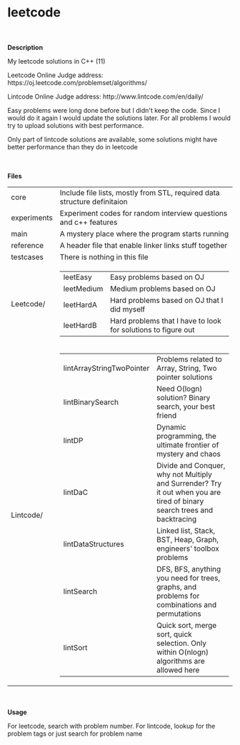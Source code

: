 # leetcode
<br/><br/>
<b>Description</b>
<p>My leetcode solutions in C++ (11)</p>
<p>Leetcode Online Judge address: https://oj.leetcode.com/problemset/algorithms/</p>
<p>Lintcode Online Judge address: http://www.lintcode.com/en/daily/</p>
<div>
  <p>Easy problems were long done before but I didn't keep the code. Since I would do it again I would update the solutions later. For all problems I would try to upload solutions with best performance.</p>
  <p>Only part of lintcode solutions are available, some solutions might have better performance than they do in leetcode</p>
</div>



<br/><br/>
<b>Files</b>
<table>
<tr>  <td>core            <td>Include file lists, mostly from STL, required data structure definitaion
<tr>  <td>experiments     <td>Experiment codes for random interview questions and c++ features
<tr>  <td>main		  <td>A mystery place where the program starts running
<tr>  <td>reference       <td>A header file that enable linker links stuff together
<tr>  <td>testcases	  <td>There is nothing in this file

<tr>  <td>Leetcode/       <td><table>
			      <tr>  <td>leetEasy   <td>Easy problems based on OJ
			      <tr>  <td>leetMedium <td>Medium problems based on OJ
                              <tr>  <td>leetHardA  <td>Hard problems based on OJ that I did myself
	    		      <tr>  <td>leetHardB  <td>Hard problems that I have to look for solutions to figure out
                          </table></td>

<tr>  <td>Lintcode/       <td><table>
			      <tr>  <td>lintArrayStringTwoPointer   <td>Problems related to Array, String, Two pointer solutions
			      <tr>  <td>lintBinarySearch            <td>Need O(logn) solution? Binary search, your best friend
			      <tr>  <td>lintDP			    <td>Dynamic programming, the ultimate frontier of mystery and chaos
			      <tr>  <td>lintDaC			    <td>Divide and Conquer, why not Multiply and Surrender? Try it out when you are tired of binary search trees and backtracing
                              <tr>  <td>lintDataStructures          <td>Linked list, Stack, BST, Heap, Graph, engineers' toolbox problems
			      <tr>  <td>lintSearch		    <td>DFS, BFS, anything you need for trees, graphs, and problems for combinations and permutations
			      <tr>  <td>lintSort		    <td>Quick sort, merge sort, quick selection. Only within O(nlogn) algorithms are allowed here
			  </table></td>
</table>


<br/><br/>
<b>Usage</b>
<p>For leetcode, search with problem number. For lintcode, lookup for the problem tags or just search for problem name</p>


